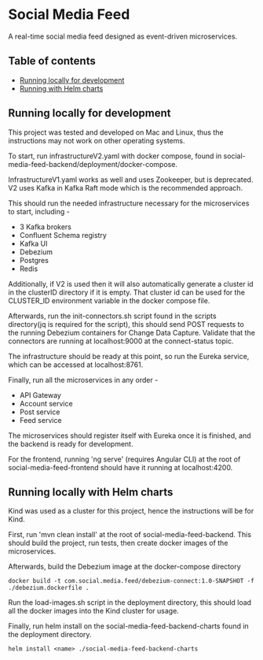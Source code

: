 # Social Media Feed

A real-time social media feed designed as event-driven microservices.

<h2>Table of contents</h2>

 * [Running locally for development](#running-locally-for-development)
 * [Running with Helm charts](#running-locally-with-helm-charts)


## Running locally for development

This project was tested and developed on Mac and Linux, thus the instructions may not work on other operating systems.

To start, run infrastructureV2.yaml with docker compose, found in social-media-feed-backend/deployment/docker-compose. 

InfrastructureV1.yaml works as well and uses Zookeeper, but is deprecated. V2 uses Kafka in Kafka Raft mode which is the recommended approach.

This should run the needed infrastructure necessary for the microservices to start, including -
 * 3 Kafka brokers
 * Confluent Schema registry
 * Kafka UI
 * Debezium
 * Postgres
 * Redis

Additionally, if V2 is used then it will also automatically generate a cluster id in the clusterID directory if it is empty. That cluster id can be used for the CLUSTER_ID environment variable in the docker compose file.

Afterwards, run the init-connectors.sh script found in the scripts directory(jq is required for the script), this should send POST requests to the running Debezium containers for Change Data Capture. Validate that the connectors are running at localhost:9000 at the connect-status topic.

The infrastructure should be ready at this point, so run the Eureka service, which can be accessed at localhost:8761.

Finally, run all the microservices in any order -
 * API Gateway
 * Account service
 * Post service
 * Feed service

The microservices should register itself with Eureka once it is finished, and the backend is ready for development.

For the frontend, running 'ng serve' (requires Angular CLI) at the root of social-media-feed-frontend should have it running at localhost:4200.

## Running locally with Helm charts

Kind was used as a cluster for this project, hence the instructions will be for Kind.

First, run 'mvn clean install' at the root of social-media-feed-backend. This should build the project, run tests, then create docker images of the microservices.

Afterwards, build the Debezium image at the docker-compose directory

```
docker build -t com.social.media.feed/debezium-connect:1.0-SNAPSHOT -f ./debezium.dockerfile .
```

Run the load-images.sh script in the deployment directory, this should load all the docker images into the Kind cluster for usage.

Finally, run helm install on the social-media-feed-backend-charts found in the deployment directory.

```
helm install <name> ./social-media-feed-backend-charts
```

